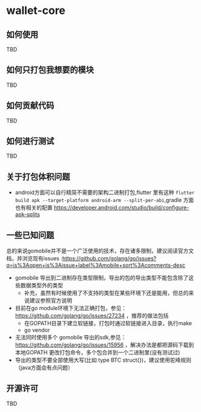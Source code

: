 # wallet-core

## 如何使用
TBD

## 如何只打包我想要的模块
TBD

## 如何贡献代码
TBD

## 如何进行测试
TBD

## 关于打包体积问题

- android方面可以自行精简不需要的架构二进制打包,flutter 里有这种 `flutter build apk --target-platform android-arm --split-per-abi`,gradle 方面也有相关的配置 https://developer.android.com/studio/build/configure-apk-splits

## 一些已知问题

总的来说gomobile并不是一个广泛使用的技术，存在诸多限制，建议阅读官方文档，并浏览现有issues :https://github.com/golang/go/issues?q=is%3Aopen+is%3Aissue+label%3Amobile+sort%3Acomments-desc

- gomobile 导出到二进制存在类型限制，导出的包的导出类型不能包含除了这些数据类型外的类型
    - 补充，虽然有时候使用了不支持的类型在某些环境下还是能用，但总的来说建议参照官方说明
- 目前在go module环境下无法正确打包，参见：https://github.com/golang/go/issues/27234 ，推荐的做法包括
    - 在GOPATH目录下建立软链接，打包时通过软链接进入目录，执行make
    - go vendor
- 无法同时使用多个 gomobile 导出的sdk,参见：https://github.com/golang/go/issues/15956 ，解决办法是都把源码下载到本地GOPATH 更改打包命令，多个包合并到一个二进制里(没有测试过)
- 导出的类型不要全部使用大写(比如 type BTC struct{})，建议使用驼峰规则（java方面会有点问题）

## 开源许可
TBD